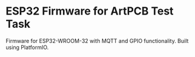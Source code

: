 # ESP32 Firmware for ArtPCB Test Task

Firmware for ESP32-WROOM-32 with MQTT and GPIO functionality.
Built using PlatformIO.

